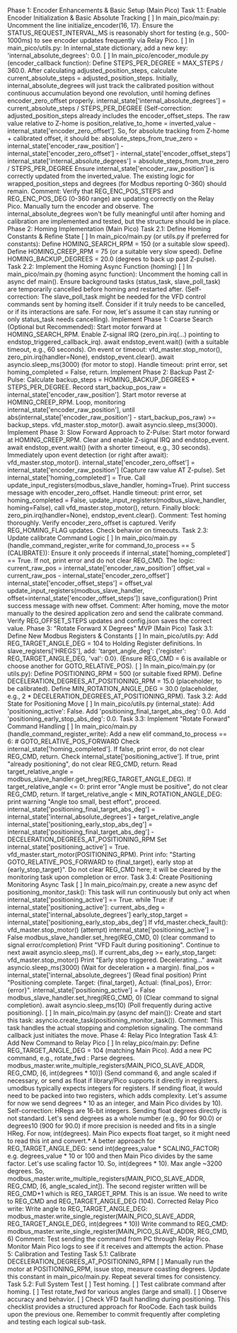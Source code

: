 Phase 1: Encoder Enhancements & Basic Setup (Main Pico)
Task 1.1: Enable Encoder Initialization & Basic Absolute Tracking
[ ] In main_pico/main.py:
Uncomment the line initialize_encoder(16, 17).
Ensure the STATUS_REQUEST_INTERVAL_MS is reasonably short for testing (e.g., 500-1000ms) to see encoder updates frequently via Relay Pico.
[ ] In main_pico/utils.py:
In internal_state dictionary, add a new key: 'internal_absolute_degrees': 0.0.
[ ] In main_pico/encoder_module.py (encoder_callback function):
Define STEPS_PER_DEGREE = MAX_STEPS / 360.0.
After calculating adjusted_position_steps, calculate current_absolute_steps = adjusted_position_steps. Initially, internal_absolute_degrees will just track the calibrated position without continuous accumulation beyond one revolution, until homing defines encoder_zero_offset properly.
internal_state['internal_absolute_degrees'] = current_absolute_steps / STEPS_PER_DEGREE
(Self-correction: adjusted_position_steps already includes the encoder_offset_steps. The raw value relative to Z-home is position_relative_to_home = inverted_value - internal_state['encoder_zero_offset']. So, for absolute tracking from Z-home + calibrated offset, it should be:
absolute_steps_from_true_zero = internal_state['encoder_raw_position'] - internal_state['encoder_zero_offset'] - internal_state['encoder_offset_steps']
internal_state['internal_absolute_degrees'] = absolute_steps_from_true_zero / STEPS_PER_DEGREE
Ensure internal_state['encoder_raw_position'] is correctly updated from the inverted_value.
The existing logic for wrapped_position_steps and degrees (for Modbus reporting 0-360) should remain.
Comment: Verify that REG_ENC_POS_STEPS and REG_ENC_POS_DEG (0-360 range) are updating correctly on the Relay Pico. Manually turn the encoder and observe. The internal_absolute_degrees won't be fully meaningful until after homing and calibration are implemented and tested, but the structure should be in place.
Phase 2: Homing Implementation (Main Pico)
Task 2.1: Define Homing Constants & Refine State
[ ] In main_pico/main.py (or utils.py if preferred for constants):
Define HOMING_SEARCH_RPM = 150 (or a suitable slow speed).
Define HOMING_CREEP_RPM = 75 (or a suitable very slow speed).
Define HOMING_BACKUP_DEGREES = 20.0 (degrees to back up past Z-pulse).
Task 2.2: Implement the Homing Async Function (homing)
[ ] In main_pico/main.py (homing async function):
Uncomment the homing call in async def main(). Ensure background tasks (status_task, slave_poll_task) are temporarily cancelled before homing and restarted after. (Self-correction: The slave_poll_task might be needed for the VFD control commands sent by homing itself. Consider if it truly needs to be cancelled, or if its interactions are safe. For now, let's assume it can stay running or only status_task needs cancelling).
Implement Phase 1: Coarse Search (Optional but Recommended):
Start motor forward at HOMING_SEARCH_RPM.
Enable Z-signal IRQ (zero_pin.irq(...) pointing to endstop_triggered_callback_irq).
await endstop_event.wait() (with a suitable timeout, e.g., 60 seconds).
On event or timeout: vfd_master.stop_motor(), zero_pin.irq(handler=None), endstop_event.clear().
await asyncio.sleep_ms(3000) (for motor to stop).
Handle timeout: print error, set homing_completed = False, return.
Implement Phase 2: Backup Past Z-Pulse:
Calculate backup_steps = HOMING_BACKUP_DEGREES * STEPS_PER_DEGREE.
Record start_backup_pos_raw = internal_state['encoder_raw_position'].
Start motor reverse at HOMING_CREEP_RPM.
Loop, monitoring internal_state['encoder_raw_position'], until abs(internal_state['encoder_raw_position'] - start_backup_pos_raw) >= backup_steps.
vfd_master.stop_motor().
await asyncio.sleep_ms(3000).
Implement Phase 3: Slow Forward Approach to Z-Pulse:
Start motor forward at HOMING_CREEP_RPM.
Clear and enable Z-signal IRQ and endstop_event.
await endstop_event.wait() (with a shorter timeout, e.g., 30 seconds).
Immediately upon event detection (or right after await):
vfd_master.stop_motor().
internal_state['encoder_zero_offset'] = internal_state['encoder_raw_position'] (Capture raw value AT Z-pulse).
Set internal_state['homing_completed'] = True.
Call update_input_registers(modbus_slave_handler, homing=True).
Print success message with encoder_zero_offset.
Handle timeout: print error, set homing_completed = False, update_input_registers(modbus_slave_handler, homing=False), call vfd_master.stop_motor(), return.
Finally block: zero_pin.irq(handler=None), endstop_event.clear().
Comment: Test homing thoroughly. Verify encoder_zero_offset is captured. Verify REG_HOMING_FLAG updates. Check behavior on timeouts.
Task 2.3: Update calibrate Command Logic
[ ] In main_pico/main.py (handle_command_register_write for command_to_process == 5 (CALIBRATE)):
Ensure it only proceeds if internal_state['homing_completed'] == True. If not, print error and do not clear REG_CMD.
The logic:
current_raw_pos = internal_state['encoder_raw_position']
offset_val = current_raw_pos - internal_state['encoder_zero_offset']
internal_state['encoder_offset_steps'] = offset_val
update_input_registers(modbus_slave_handler, offset=internal_state['encoder_offset_steps'])
save_configuration()
Print success message with new offset.
Comment: After homing, move the motor manually to the desired application zero and send the calibrate command. Verify REG_OFFSET_STEPS updates and config.json saves the correct value.
Phase 3: "Rotate Forward X Degrees" MVP (Main Pico)
Task 3.1: Define New Modbus Registers & Constants
[ ] In main_pico/utils.py:
Add REG_TARGET_ANGLE_DEG = 104 to Holding Register definitions.
In slave_registers['HREGS'], add: 'target_angle_deg': {'register': REG_TARGET_ANGLE_DEG, 'val': 0.0}.
(Ensure REG_CMD = 6 is available or choose another for GOTO_RELATIVE_POS).
[ ] In main_pico/main.py (or utils.py):
Define POSITIONING_RPM = 500 (or suitable fixed RPM).
Define DECELERATION_DEGREES_AT_POSITIONING_RPM = 15.0 (placeholder, to be calibrated).
Define MIN_ROTATION_ANGLE_DEG = 30.0 (placeholder, e.g., 2 * DECELERATION_DEGREES_AT_POSITIONING_RPM).
Task 3.2: Add State for Positioning Move
[ ] In main_pico/utils.py (internal_state):
Add 'positioning_active': False.
Add 'positioning_final_target_abs_deg': 0.0.
Add 'positioning_early_stop_abs_deg': 0.0.
Task 3.3: Implement "Rotate Forward" Command Handling
[ ] In main_pico/main.py (handle_command_register_write):
Add a new elif command_to_process == 6: # GOTO_RELATIVE_POS_FORWARD
Check internal_state['homing_completed']. If false, print error, do not clear REG_CMD, return.
Check internal_state['positioning_active']. If true, print "already positioning", do not clear REG_CMD, return.
Read target_relative_angle = modbus_slave_handler.get_hreg(REG_TARGET_ANGLE_DEG).
If target_relative_angle <= 0: print error "Angle must be positive", do not clear REG_CMD, return.
If target_relative_angle < MIN_ROTATION_ANGLE_DEG: print warning "Angle too small, best effort", proceed.
internal_state['positioning_final_target_abs_deg'] = internal_state['internal_absolute_degrees'] + target_relative_angle
internal_state['positioning_early_stop_abs_deg'] = internal_state['positioning_final_target_abs_deg'] - DECELERATION_DEGREES_AT_POSITIONING_RPM
Set internal_state['positioning_active'] = True.
vfd_master.start_motor(POSITIONING_RPM).
Print info: "Starting GOTO_RELATIVE_POS_FORWARD to {final_target}, early stop at {early_stop_target}".
Do not clear REG_CMD here; it will be cleared by the monitoring task upon completion or error.
Task 3.4: Create Positioning Monitoring Async Task
[ ] In main_pico/main.py, create a new async def positioning_monitor_task():
This task will run continuously but only act when internal_state['positioning_active'] == True.
while True:
if internal_state['positioning_active']:
current_abs_deg = internal_state['internal_absolute_degrees']
early_stop_target = internal_state['positioning_early_stop_abs_deg']
If vfd_master.check_fault():
vfd_master.stop_motor() (attempt)
internal_state['positioning_active'] = False
modbus_slave_handler.set_hreg(REG_CMD, 0) (clear command to signal error/completion)
Print "VFD Fault during positioning".
Continue to next await asyncio.sleep_ms().
If current_abs_deg >= early_stop_target:
vfd_master.stop_motor()
Print "Early stop triggered. Decelerating..."
await asyncio.sleep_ms(3000) (Wait for deceleration + a margin).
final_pos = internal_state['internal_absolute_degrees'] (Read final position)
Print "Positioning complete. Target: {final_target}, Actual: {final_pos}, Error: {error}".
internal_state['positioning_active'] = False
modbus_slave_handler.set_hreg(REG_CMD, 0) (Clear command to signal completion).
await asyncio.sleep_ms(10) (Poll frequently during active positioning).
[ ] In main_pico/main.py (async def main()):
Create and start this task: asyncio.create_task(positioning_monitor_task()).
Comment: This task handles the actual stopping and completion signaling. The command callback just initiates the move.
Phase 4: Relay Pico Integration
Task 4.1: Add New Command to Relay Pico
[ ] In relay_pico/main.py:
Define REG_TARGET_ANGLE_DEG = 104 (matching Main Pico).
Add a new PC command, e.g., rotate_fwd <degrees>:
Parse degrees.
modbus_master.write_multiple_registers(MAIN_PICO_SLAVE_ADDR, REG_CMD, [6, int(degrees * 10)]) (Send command 6, and angle scaled if necessary, or send as float if library/Pico supports it directly in registers. umodbus typically expects integers for registers. If sending float, it would need to be packed into two registers, which adds complexity. Let's assume for now we send degrees * 10 as an integer, and Main Pico divides by 10). Self-correction: HRegs are 16-bit integers. Sending float degrees directly is not standard. Let's send degrees as a whole number (e.g., 90 for 90.0) or degrees10 (900 for 90.0) if more precision is needed and fits in a single HReg. For now, int(degrees). Main Pico expects float target, so it might need to read this int and convert.*
A better approach for REG_TARGET_ANGLE_DEG: send int(degrees_value * SCALING_FACTOR) e.g. degrees_value * 10 or 100 and then Main Pico divides by the same factor. Let's use scaling factor 10. So, int(degrees * 10). Max angle ~3200 degrees.
So, modbus_master.write_multiple_registers(MAIN_PICO_SLAVE_ADDR, REG_CMD, [6, angle_scaled_int]). The second register written will be REG_CMD+1 which is REG_TARGET_RPM. This is an issue. We need to write to REG_CMD and REG_TARGET_ANGLE_DEG (104).
Corrected Relay Pico write:
Write angle to REG_TARGET_ANGLE_DEG: modbus_master.write_single_register(MAIN_PICO_SLAVE_ADDR, REG_TARGET_ANGLE_DEG, int(degrees * 10))
Write command to REG_CMD: modbus_master.write_single_register(MAIN_PICO_SLAVE_ADDR, REG_CMD, 6)
Comment: Test sending the command from PC through Relay Pico. Monitor Main Pico logs to see if it receives and attempts the action.
Phase 5: Calibration and Testing
Task 5.1: Calibrate DECELERATION_DEGREES_AT_POSITIONING_RPM
[ ] Manually run the motor at POSITIONING_RPM, issue stop, measure coasting degrees. Update this constant in main_pico/main.py. Repeat several times for consistency.
Task 5.2: Full System Test
[ ] Test homing.
[ ] Test calibrate command after homing.
[ ] Test rotate_fwd <degrees> for various angles (large and small).
[ ] Observe accuracy and behavior.
[ ] Check VFD fault handling during positioning.
This checklist provides a structured approach for RooCode. Each task builds upon the previous one. Remember to commit frequently after completing and testing each logical sub-task.